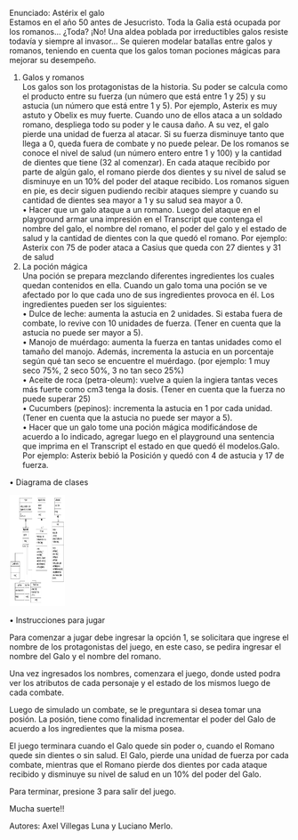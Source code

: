 Enunciado: Astérix el galo
<br>Estamos en el año 50 antes de Jesucristo. Toda la Galia está ocupada por los romanos… ¿Toda? ¡No! Una aldea poblada por irreductibles galos resiste todavía y siempre al invasor…
Se quieren modelar batallas entre galos y romanos, teniendo en cuenta que los galos toman pociones mágicas para mejorar su desempeño.
1. Galos y romanos <br>
Los galos son los protagonistas de la historia. Su poder se calcula como el producto entre su fuerza (un número que está entre 1 y 25) y su astucia (un número que está entre 1 y 5). Por ejemplo, Asterix es muy astuto y Obelix es muy fuerte. Cuando uno de ellos ataca a un soldado romano, despliega todo su poder y le causa daño. A su vez, el galo pierde una unidad de fuerza al atacar. Si su fuerza disminuye tanto que llega a 0, queda fuera de combate y no puede pelear.
De los romanos se conoce el nivel de salud (un número entero entre 1 y 100) y la cantidad de dientes que tiene (32 al comenzar). En cada ataque recibido por parte de algún galo, el romano pierde dos dientes y su nivel de salud se disminuye en un 10% del poder del ataque recibido. Los romanos siguen en pie, es decir siguen pudiendo recibir ataques siempre y cuando su cantidad de dientes sea mayor a 1 y su salud sea mayor a 0. <br>
• Hacer que un galo ataque a un romano. Luego del ataque en el playground armar una impresión en el Transcript que contenga el nombre del galo, el nombre del romano, el poder del galo y el estado de salud y la cantidad de dientes con la que quedó el romano. Por ejemplo: Asterix con 75 de poder ataca a Casius que queda con 27 dientes y 31 de salud
2. La poción mágica <br>
Una poción se prepara mezclando diferentes ingredientes los cuales quedan contenidos en ella. Cuando un galo toma una poción se ve afectado por lo que cada uno de sus ingredientes provoca en él. Los ingredientes pueden ser los siguientes: <br>
• Dulce de leche: aumenta la astucia en 2 unidades. Si estaba fuera de combate, lo revive con 10 unidades de fuerza. (Tener en cuenta que la astucia no puede ser mayor a 5). <br>
• Manojo de muérdago: aumenta la fuerza en tantas unidades como el tamaño del manojo. Además, incrementa la astucia en un porcentaje según qué tan seco se encuentre el muérdago. (por ejemplo: 1 muy seco 75%, 2 seco 50%, 3 no tan seco 25%) <br>
• Aceite de roca (petra-oleum): vuelve a quien la ingiera tantas veces más fuerte como cm3 tenga la dosis. (Tener en cuenta que la fuerza no puede superar 25) <br>
• Cucumbers (pepinos): incrementa la astucia en 1 por cada unidad. (Tener en cuenta que la astucia no puede ser mayor a 5). <br>
• Hacer que un galo tome una poción mágica modificándose de acuerdo a lo indicado, agregar luego en el playground una sentencia que imprima en el Transcript el estado en que quedó él modelos.Galo. Por ejemplo: Asterix bebió la Posición y quedó con 4 de astucia y 17 de fuerza. <br>

• Diagrama de clases

<img src="src/docs/DiagramaDeClases.jpg" alt="Diagrama de clases" width="100" height="200"/>

• Instrucciones para jugar

Para comenzar a jugar debe ingresar la opción 1, se solicitara que ingrese el nombre
de los protagonistas del juego, en este caso, se pedira ingresar el nombre del Galo
y el nombre del romano.

Una vez ingresados los nombres, comenzara el juego, donde usted podra ver los atributos
de cada personaje y el estado de los mismos luego de cada combate.

Luego de simulado un combate, se le preguntara si desea tomar una posión. La posión, tiene
como finalidad incrementar el poder del Galo de acuerdo a los ingredientes que la misma posea.

El juego terminara cuando el Galo quede sin poder o, cuando el Romano quede sin dientes o sin salud.
El Galo, pierde una unidad de fuerza por cada combate, mientras que el Romano pierde dos dientes por
cada ataque recibido y disminuye su nivel de salud en un 10% del poder del Galo.

Para terminar, presione 3 para salir del juego.

Mucha suerte!!



Autores: Axel Villegas Luna y Luciano Merlo. <br>

